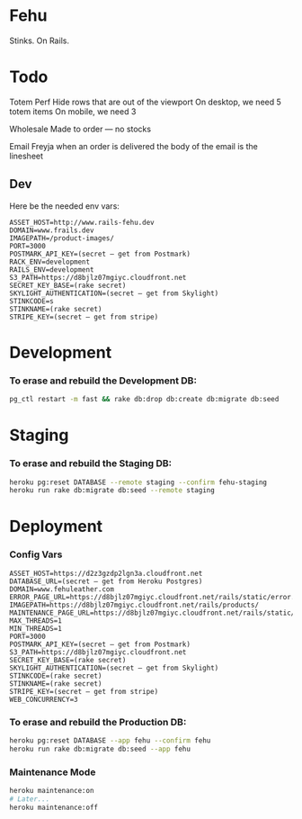 # Fehu

Stinks. On Rails.

# Todo

Totem Perf
  Hide rows that are out of the viewport
  On desktop, we need 5 totem items
  On mobile, we need 3
  
Wholesale
  Made to order — no stocks
  
  Email Freyja when an order is delivered
    the body of the email is the linesheet

  
## Dev
Here be the needed env vars:

```
ASSET_HOST=http://www.rails-fehu.dev
DOMAIN=www.frails.dev
IMAGEPATH=/product-images/
PORT=3000
POSTMARK_API_KEY=(secret — get from Postmark)
RACK_ENV=development
RAILS_ENV=development
S3_PATH=https://d8bjlz07mgiyc.cloudfront.net
SECRET_KEY_BASE=(rake secret)
SKYLIGHT_AUTHENTICATION=(secret — get from Skylight)
STINKCODE=s
STINKNAME=(rake secret)
STRIPE_KEY=(secret — get from stripe)
```



# Development

### To erase and rebuild the Development DB:
```bash
pg_ctl restart -m fast && rake db:drop db:create db:migrate db:seed
```


# Staging


### To erase and rebuild the Staging DB:
```bash
heroku pg:reset DATABASE --remote staging --confirm fehu-staging
heroku run rake db:migrate db:seed --remote staging
```



# Deployment

### Config Vars
```
ASSET_HOST=https://d2z3gzdp2lgn3a.cloudfront.net
DATABASE_URL=(secret — get from Heroku Postgres)
DOMAIN=www.fehuleather.com
ERROR_PAGE_URL=https://d8bjlz07mgiyc.cloudfront.net/rails/static/error.html
IMAGEPATH=https://d8bjlz07mgiyc.cloudfront.net/rails/products/
MAINTENANCE_PAGE_URL=https://d8bjlz07mgiyc.cloudfront.net/rails/static/maintenance.html
MAX_THREADS=1
MIN_THREADS=1
PORT=3000
POSTMARK_API_KEY=(secret — get from Postmark)
S3_PATH=https://d8bjlz07mgiyc.cloudfront.net
SECRET_KEY_BASE=(rake secret)
SKYLIGHT_AUTHENTICATION=(secret — get from Skylight)
STINKCODE=(rake secret)
STINKNAME=(rake secret)
STRIPE_KEY=(secret — get from stripe)
WEB_CONCURRENCY=3
```



### To erase and rebuild the Production DB:
```bash
heroku pg:reset DATABASE --app fehu --confirm fehu
heroku run rake db:migrate db:seed --app fehu
```

### Maintenance Mode
```bash
heroku maintenance:on
# Later...
heroku maintenance:off
```
